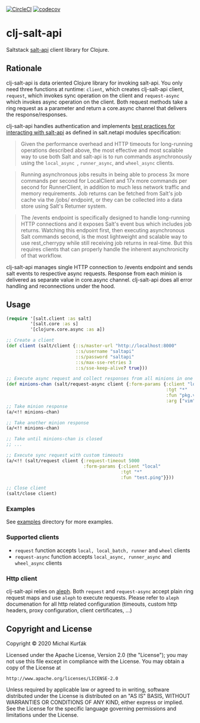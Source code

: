 [![CircleCI](https://circleci.com/gh/mkurtak/clj-salt-api.svg?style=shield)](https://circleci.com/gh/mkurtak/clj-salt-api)
[![codecov](https://codecov.io/gh/mkurtak/clj-salt-api/branch/master/graph/badge.svg)](https://codecov.io/gh/mkurtak/clj-salt-api)
# clj-salt-api

Saltstack [salt-api](http://docs.saltstack.com/en/latest/ref/netapi/all/salt.netapi.rest_cherrypy.html#module-salt.netapi.rest_cherrypy.app) client library for Clojure.

## Rationale

clj-salt-api is data oriented Clojure library for invoking salt-api. You only need three functions at runtime: `client`, which creates clj-salt-api client, `request`, which invokes sync operation on the client and `request-async` which invokes async operation on the client. Both request methods take a ring request as a parameter and return a core.async channel that delivers the response/responses.

clj-salt-api handles authentication and implements [best practices for interacting with salt-api](https://docs.saltstack.com/en/latest/ref/netapi/all/salt.netapi.rest_cherrypy.html#best-practices) as defined in salt.netapi modules specification:

> Given the performance overhead and HTTP timeouts for long-running operations described above, the most effective and most scalable way to use both Salt and salt-api is to run commands asynchronously using the `local_async `, `runner_async`, and `wheel_async` clients.

> Running asynchronous jobs results in being able to process 3x more commands per second for LocalClient and 17x more commands per second for RunnerClient, in addition to much less network traffic and memory requirements. Job returns can be fetched from Salt's job cache via the /jobs/<jid> endpoint, or they can be collected into a data store using Salt's Returner system.

> The /events endpoint is specifically designed to handle long-running HTTP connections and it exposes Salt's event bus which includes job returns. Watching this endpoint first, then executing asynchronous Salt commands second, is the most lightweight and scalable way to use rest_cherrypy while still receiving job returns in real-time. But this requires clients that can properly handle the inherent asynchronicity of that workflow.

clj-salt-api manages single HTTP connection to /events endpoint and sends salt events to respective async requests. Response from each minion is delivered as separate value in core.async channel. clj-salt-api does all error handling and reconnections under the hood.

## Usage

```clojure
(require '[salt.client :as salt]
         '[salt.core :as s]
         '[clojure.core.async :as a])

;; Create a client
(def client (salt/client {::s/master-url "http://localhost:8000"
                          ::s/username "saltapi"
                          ::s/password "saltapi"
                          ::s/max-sse-retries 3
                          ::s/sse-keep-alive? true}))

;; Execute async request and collect responses from all minions in one vector
(def minions-chan (salt/request-async client {:form-params {:client "local_async"
                                                            :tgt "*"
                                                            :fun "pkg.version"
                                                            :arg ["vim"]}}))
;; Take minion response
(a/<!! minions-chan)

;; Take another minion response
(a/<!! minions-chan)

;; Take until minions-chan is closed
;; ...

;; Execute sync request with custom timeouts
(a/<!! (salt/request client {:request-timeout 5000
                             :form-params {:client "local"
                                           :tgt "*"
                                           :fun "test.ping"}}))

;; Close client
(salt/close client)
```
### Examples

See [examples](examples) directory for more examples.

### Supported clients

- `request` function accepts `local, local_batch, runner` and `wheel` clients
- `request-async` function accepts `local_async, runner_async` and `wheel_async` clients

### Http client

clj-salt-api relies on [aleph](https://github.com/ztellman/aleph). Both `request` and `request-async` accept plain ring request maps and use `aleph` to execute requests. Please refer to `aleph` documenation for all http related configuration (timeouts, custom http headers, proxy configuration, client certificates, ...)

## Copyright and License

Copyright © 2020 Michal Kurťák

Licensed under the Apache License, Version 2.0 (the "License");
you may not use this file except in compliance with the License.
You may obtain a copy of the License at

    http://www.apache.org/licenses/LICENSE-2.0

Unless required by applicable law or agreed to in writing, software
distributed under the License is distributed on an "AS IS" BASIS,
WITHOUT WARRANTIES OR CONDITIONS OF ANY KIND, either express or implied.
See the License for the specific language governing permissions and
limitations under the License.

